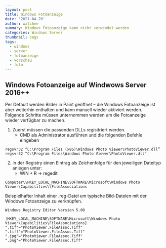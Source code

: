 ```yaml
---
layout: post
title: Windows Fotoanzeige
date: '2021-04-20'
author: watchme
summary: Windows Fotoanzeige kann nicht verwendet werden.
categories: Windows Server
thumbnail: cogs
tags:
  - windows
  - server
  - fotoanzeige
  - vorschau
  - foto
---
```

## Windows Fotoanzeige auf Windwows Server 2016++

Per Default werden Bilder in Paint geöffnet – die Windows Fotoanzeige ist aber weiterhin enthalten und kann manuell wieder aktiviert werden.\
Folgende Schritte müssen unternommen werden um die Fotoanzeige wieder verfügbar zu machen.

1.  Zuerst müssen die passenden DLLs regisitriert werden.
    *   CMD als Administrator ausführen und die folgenden Befehle eingeben
    
```
regsvr32 “C:\Program Files (x86)\Windows Photo Viewer\PhotoViewer.dll”
regsvr32 “C:\Program Files\Windows Photo Viewer\PhotoViewer.dll”
```

2.  In der Registry einen Eintrag als Zeichenfolge für den jeweiligen Dateityp anlegen unter:
    *   WIN + R -> regedit

<!---->


    Computer\\HKEY_LOCAL_MACHINE\SOFTWARE\Microsoft\Windows Photo Viewer\Capabilities\\FileAssociations

Beispielhafter Inhalt einer .reg-Datei um typische Bild-Dateien mit der Windows Fotoanzeige zu verknüpfen.

    Windows Registry Editor Version 5.00

    [HKEY_LOCAL_MACHINE\SOFTWARE\Microsoft\Windows Photo Viewer\Capabilities\FileAssociations]
    ".tif"="PhotoViewer.FileAssoc.Tiff"
    ".tiff"="PhotoViewer.FileAssoc.Tiff"
    ".jpg"="PhotoViewer.FileAssoc.Tiff"
    ".png"="PhotoViewer.FileAssoc.Tiff"
